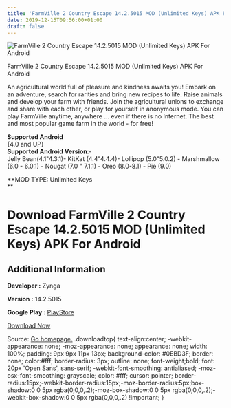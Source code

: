 ```yaml
---
title: 'FarmVille 2 Country Escape 14.2.5015 MOD (Unlimited Keys) APK For Android'
date: 2019-12-15T09:56:00+01:00
draft: false
---
```


![FarmVille 2 Country Escape 14.2.5015 MOD (Unlimited Keys) APK For Android](https://i0.wp.com/apkhome.net/wp-content/uploads/2019/12/FarmVille-2-Country-Escape-14.2.5015-MOD-Unlimited-Keys.png "FarmVille 2 Country Escape 14.2.5015 MOD (Unlimited Keys) APK For Android")

  

FarmVille 2 Country Escape 14.2.5015 MOD (Unlimited Keys) APK For Android

An agricultural world full of pleasure and kindness awaits you! Embark on an adventure, search for rarities and bring new recipes to life. Raise animals and develop your farm with friends. Join the agricultural unions to exchange and share with each other, or play for yourself in anonymous mode. You can play FarmVille anytime, anywhere ... even if there is no Internet. The best and most popular game farm in the world - for free!

**Supported Android**  
{4.0 and UP}  
**Supported Android Version**:-  
Jelly Bean(4.1"4.3.1)- KitKat (4.4"4.4.4)- Lollipop (5.0"5.0.2) - Marshmallow (6.0 - 6.0.1) - Nougat (7.0 " 7.1.1) - Oreo (8.0-8.1) - Pie (9.0)

**MOD TYPE: Unlimited Keys  
**

Download FarmVille 2 Country Escape 14.2.5015 MOD (Unlimited Keys) APK For Android
==================================================================================

Additional Information
----------------------

**Developer :** Zynga

**Version :** 14.2.5015

**Google Play :** [PlayStore](https://play.google.com/store/apps/details?id=com.zynga.FarmVille2CountryEscape&hl=ru)

  

[Download Now](https://store4app.co/post/farmville-2-country-escape-14-2-5015-mod-unlimited-keys-apk-for-android_1576399912)

  
Source: [Go homepage.](https://store4app.co/post/farmville-2-country-escape-14-2-5015-mod-unlimited-keys-apk-for-android_1576399912) .downloadtop{ text-align:center; -webkit-appearance: none; -moz-appearance: none; appearance: none; width: 100%; padding: 9px 9px 11px 13px; background-color: #0EBD3F; border: none; color:#fff; border-radius: 3px; outline: none; font-weight;bold; font: 20px 'Open Sans', sans-serif; -webkit-font-smoothing: antialiased; -moz-osx-font-smoothing: grayscale; color: #fff; cursor: pointer; border-radius:15px;-webkit-border-radius:15px;-moz-border-radius:5px;box-shadow:0 0 5px rgba(0,0,0,.2);-moz-box-shadow:0 0 5px rgba(0,0,0,.2);-webkit-box-shadow:0 0 5px rgba(0,0,0,.2) !important; }